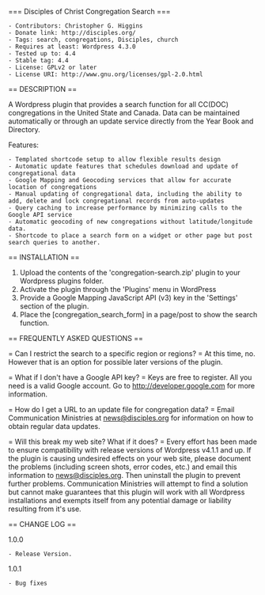 === Disciples of Christ Congregation Search ===

	- Contributors: Christopher G. Higgins
	- Donate link: http://disciples.org/
	- Tags: search, congregations, Disciples, church
	- Requires at least: Wordpress 4.3.0
	- Tested up to: 4.4
	- Stable tag: 4.4
	- License: GPLv2 or later
	- License URI: http://www.gnu.org/licenses/gpl-2.0.html

== DESCRIPTION ==

A Wordpress plugin that provides a search function for all CC(DOC) congregations in the United State and Canada. Data can be maintained automatically or through an update service directly from the Year Book and Directory. 

Features: 

	- Templated shortcode setup to allow flexible results design
	- Automatic update features that schedules download and update of congregational data
	- Google Mapping and Geocoding services that allow for accurate location of congregations
	- Manual updating of congregational data, including the ability to add, delete and lock congregational records from auto-updates
	- Query caching to increase performance by minimizing calls to the Google API service
	- Automatic geocoding of new congregations without latitude/longitude data.
	- Shortcode to place a search form on a widget or other page but post search queries to another.

== INSTALLATION ==

1. Upload the contents of the 'congregation-search.zip' plugin to your Wordpress plugins folder.
2. Activate the plugin through the 'Plugins' menu in WordPress
3. Provide a Google Mapping JavaScript API (v3) key in the 'Settings' section of the plugin.
4. Place the [congregation_search_form] in a page/post to show the search function.

== FREQUENTLY ASKED QUESTIONS ==

= Can I restrict the search to a specific region or regions? =
At this time, no. However that is an option for possible later versions of the plugin.

= What if I don't have a Google API key? =
Keys are free to register. All you need is a valid Google account. Go to http://developer.google.com for more information.

= How do I get a URL to an update file for congregation data? =
Email Communication Ministries at news@disciples.org for information on how to obtain regular data updates.

= Will this break my web site? What if it does? =
Every effort has been made to ensure compatibility with release versions of Wordpress v4.1.1 and up. If the plugin is causing 
undesired effects on your web site, please document the problems (including screen shots, error codes, etc.) and email this information
to news@disciples.org. Then uninstall the plugin to prevent further problems. Communication Ministries will attempt to find a solution
but cannot make guarantees that this plugin will work with all Wordpress installations and exempts itself from any potential damage or 
liability resulting from it's use. 

== CHANGE LOG ==

1.0.0
	
	- Release Version.

1.0.1
	
	- Bug fixes




